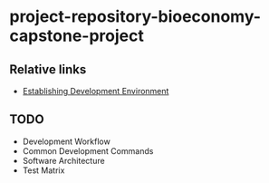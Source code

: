 # project-repository-bioeconomy-capstone-project

## Relative links

- [Establishing Development Environment](./docs/dev-env.md)


## TODO
- Development Workflow
- Common Development Commands
- Software Architecture
- Test Matrix

